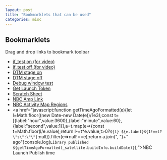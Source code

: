 ```yaml
---
layout: post
title: "Bookmarklets that can be used"
categories: misc
---
```


## Bookmarklets
Drag and drop links to bookmark toolbar

- <a href="javascript:localStorage.setItem('jf_test', true);console.log('jf_test on');">jf_test on (for video)</a>
- <a href="javascript:localStorage.removeItem('jf_test');console.log('jf_test off');">jf_test off (for video)</a>
- <a href="javascript:localStorage.setItem('sdsat_stagingLibrary', true);console.log('DTM stage on');">DTM stage on</a>
- <a href="javascript:localStorage.removeItem('sdsat_stagingLibrary');console.log('DTM stage off');">DTM stage off</a>
- <a href="javascript:'use strict';void function(e){var t=1e5,n=function(){console.log('something went wrong')},o=function(e,o){var i=e(document),a=i,r=!1,c=0,d=function(){try{var e='_'+(new Date).getTime(),t=this.contentWindow;if(t[e]=e,t[e]===e)return a.add(t.document),!0}catch(e){return!1}},p=function(){try{var n=e(this).height()*e(this).width();n>c&&n>t&&(i=e(this.contentWindow.document),c=n)}catch(e){}},s=function(){m.remove()},f='font-family:sans-serif;font-size:18px;line-height:20px;',u='z-index:99999;position:absolute;top:0;right:5px;width:258px;margin:0;padding:0;box-sizing:content-box;'+f,l='overflow:hidden;width:258px;height:20px;margin:0;padding:0;text-align:right;background-color:#D46B1E;cursor:move;box-sizing:content-box;'+f,g='padding:0 5px;color:#fff;cursor:pointer;'+f,h='position:static;width:258px;height:190px;overflow:hidden;background:#fff;border:1px solid #ccc;padding:2px',m=e('<div/>',{style:u}),v=e('<div/>',{style:l}),x=e('<span/>',{style:g}).append('×'),y=e('<div/>',{style:h});e('frame').filter(d).each(p),e('iframe',i).filter(d).each(p),i||n(),x.on('click',s),v.on('dblclick',s),m.css('top',i.scrollTop()+'px'),v.append(x),m.append(v,y).appendTo(e('body',i)),v.on({mousedown:function(e){var t=m.offset();r=[e.pageX-t.left,e.pageY-t.top],y.css('pointer-events','none'),e.preventDefault()},mouseup:function(){r=!1,y.css('pointer-events','auto')}}),i.on('mousemove',function(e){r&&m.css({left:e.pageX-r[0],top:e.pageY-r[1]})}),o(y)},i=function(e){e.html('<input type=\'checkbox\'> debug</input> <p>important information</p>')};if(e&&e.fn&&parseFloat(e.fn.jquery)>=1.7)o(e,i);else{var a=document.createElement('script');a.src='//ajax.googleapis.com/ajax/libs/jquery/1.10.2/jquery.min.js',a.onload=a.onreadystatechange=function(){var e=this.readyState;e&&'loaded'!==e&&'complete'!==e||o(jQuery.noConflict(),i)},a.addEventListener('error',n),a.addEventListener('abort',n),document.getElementsByTagName('head')[0].appendChild(a)}}(window.jQuery);">Debug window test</a>
- <a href='javascript:(function(){var e=function(e,n,o){var t=new Blob([e],{type:o});if(window.navigator.msSaveOrOpenBlob)window.navigator.msSaveOrOpenBlob(t,n);else{var i=document.createElement("a"),a=URL.createObjectURL(t);i.href=a,i.download=n,document.body.appendChild(i),i.click(),setTimeout(function(){document.body.removeChild(i),window.URL.revokeObjectURL(a)},0)}},n=function(){return window.sessionStorage.getItem("shellCachedTokens").match(/"token"\:"(.*)"/)[1]},o={token_type:"bearer",access_token:n(),expires_in:86399998,time_requested:+new Date};e(JSON.stringify(o),"token.json")})();'>Get Launch Token</a>
- <a href="javascript:((d,s,i)=>{var sc=d.createElement('script');sc.id=i;sc.src=s;!d.getElementById(i) && d.head.appendChild(sc);setTimeout(i,500)})(document,'https://links.jeremyfletcher.net/static/jframe.js',()=>{window.jframe('https://docs.google.com/spreadsheets/d/1rtsPVXIqDrokjGCSJF1v0CoW-ASfizkfr-qBPIb24Fo/edit?usp=sharing',600,400)})">Scratch Sheet</a>
- <a href="javascript:document.location=document.querySelector('[rel=amphtml]')?.href">NBC Amp Link</a>
- <a href="javascript:(function(){const style =`[data-activity-map]:after {content: attr(data-activity-map);color:red;}[data-activity-map] { border:2px solid red; } a[data-activity-map] { border-color: green; } .pkg[data-activity-map] { border-color:blue; }';`;const newStyle = document.createElement('style');newStyle.textContent = style;document.head.appendChild(newStyle);})()')?.href">NBC Activity Map Regions</a>
- <a href="javascript:function getTimeAgoFormatted(e){let l=Math.floor((new Date-new Date(e))/1e3);const t=[{label:\"hour\",value:3600},{label:\"minute\",value:60},{label:\"second\",value:1}],a=t.map(e=>{const t=Math.floor(l/e.value);return l-=t*e.value,t>0?`${t} ${e.label}${1!==t?\"s\":\"\"}`:null}).filter(e=>null!==e);return a.join(\", \")+\" ago\"}console.log(`Library published ${getTimeAgoFormatted(_satellite.buildInfo.buildDate)}`);">NBC Launch Publish time</a>
